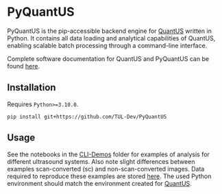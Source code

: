 # PyQuantUS

PyQuantUS is the pip-accessible backend engine for [QuantUS](https://github.com/TUL-Dev/QuantUS) written in Python. It contains all data loading and analytical capabilities of QuantUS, enabling scalable batch processing through a command-line interface.

Complete software documentation for QuantUS and PyQuantUS can be found [here](https://tul-dev.github.io/PyQuantUS/).

## Installation

Requires `Python>=3.10.0`.

```shell
pip install git+https://github.com/TUL-Dev/PyQuantUS
```

## Usage

See the notebooks in the [CLI-Demos](CLI-Demos/) folder for examples of analysis for different ultrasound systems. Also note slight differences between examples scan-converted (sc) and non-scan-converted images. Data required to reproduce these examples are stored [here](https://drive.google.com/drive/folders/139J4vLa7ZVnKE6tzMHf__Ug3-IydpBqd?usp=sharing
). The used Python environment should match the environment created for [QuantUS](https://github.com/TUL-Dev/QuantUS).
